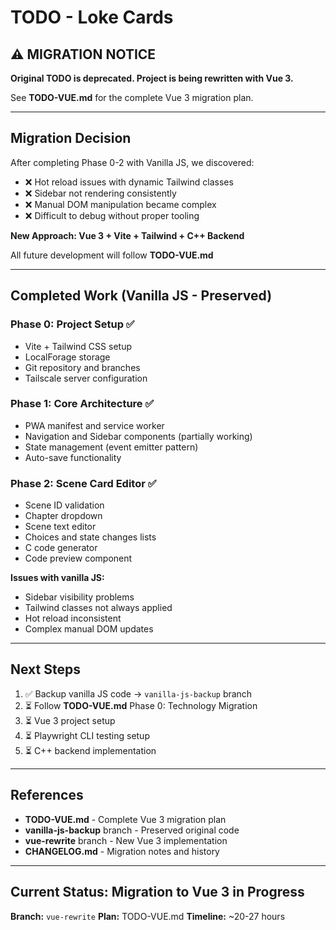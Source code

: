 # TODO - Loke Cards

## ⚠️ MIGRATION NOTICE

**Original TODO is deprecated. Project is being rewritten with Vue 3.**

See **TODO-VUE.md** for the complete Vue 3 migration plan.

---

## Migration Decision

After completing Phase 0-2 with Vanilla JS, we discovered:
- ❌ Hot reload issues with dynamic Tailwind classes
- ❌ Sidebar not rendering consistently
- ❌ Manual DOM manipulation became complex
- ❌ Difficult to debug without proper tooling

**New Approach: Vue 3 + Vite + Tailwind + C++ Backend**

All future development will follow **TODO-VUE.md**

---

## Completed Work (Vanilla JS - Preserved)

### Phase 0: Project Setup ✅
- Vite + Tailwind CSS setup
- LocalForage storage
- Git repository and branches
- Tailscale server configuration

### Phase 1: Core Architecture ✅
- PWA manifest and service worker
- Navigation and Sidebar components (partially working)
- State management (event emitter pattern)
- Auto-save functionality

### Phase 2: Scene Card Editor ✅
- Scene ID validation
- Chapter dropdown
- Scene text editor
- Choices and state changes lists
- C code generator
- Code preview component

**Issues with vanilla JS:**
- Sidebar visibility problems
- Tailwind classes not always applied
- Hot reload inconsistent
- Complex manual DOM updates

---

## Next Steps

1. ✅ Backup vanilla JS code → `vanilla-js-backup` branch
2. ⏳ Follow **TODO-VUE.md** Phase 0: Technology Migration
3. ⏳ Vue 3 project setup
4. ⏳ Playwright CLI testing setup
5. ⏳ C++ backend implementation

---

## References

- **TODO-VUE.md** - Complete Vue 3 migration plan
- **vanilla-js-backup** branch - Preserved original code
- **vue-rewrite** branch - New Vue 3 implementation
- **CHANGELOG.md** - Migration notes and history

---

## Current Status: Migration to Vue 3 in Progress

**Branch:** `vue-rewrite`
**Plan:** TODO-VUE.md
**Timeline:** ~20-27 hours
